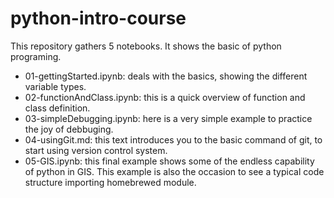 # python-intro-course

This repository gathers 5 notebooks. It shows the basic of python programing.

* 01-gettingStarted.ipynb: deals with the basics, showing the different variable types.
* 02-functionAndClass.ipynb: this is a quick overview of function and class definition.
* 03-simpleDebugging.ipynb: here is a very simple example to practice the joy of debbuging.
* 04-usingGit.md: this text introduces you to the basic command of git, to start using version control system.
* 05-GIS.ipynb: this final example shows some of the endless capability of python in GIS. This example is also the occasion to see a typical code structure importing homebrewed module.
